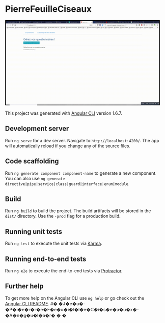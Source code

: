 # PierreFeuilleCiseaux

![Demo2](https://github.com/legrandflo/Jeu-PierreFeuilleCiseaux-Angular/blob/master/2018-04-25-at-18-53-25.gif)

This project was generated with [Angular CLI](https://github.com/angular/angular-cli) version 1.6.7.

## Development server

Run `ng serve` for a dev server. Navigate to `http://localhost:4200/`. The app will automatically reload if you change any of the source files.

## Code scaffolding

Run `ng generate component component-name` to generate a new component. You can also use `ng generate directive|pipe|service|class|guard|interface|enum|module`.

## Build

Run `ng build` to build the project. The build artifacts will be stored in the `dist/` directory. Use the `-prod` flag for a production build.

## Running unit tests

Run `ng test` to execute the unit tests via [Karma](https://karma-runner.github.io).

## Running end-to-end tests

Run `ng e2e` to execute the end-to-end tests via [Protractor](http://www.protractortest.org/).

## Further help

To get more help on the Angular CLI use `ng help` or go check out the [Angular CLI README](https://github.com/angular/angular-cli/blob/master/README.md).
#� �J�e�u�-�P�i�e�r�r�e�F�e�u�i�l�l�e�C�i�s�e�a�u�x�-�A�n�g�u�l�a�r�
�
�
